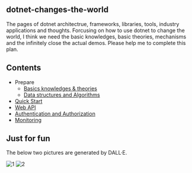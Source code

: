 ## dotnet-changes-the-world
The pages of dotnet architectrue, frameworks, libraries, tools, industry applications and thoughts.
Forcusing on how to use dotnet to change the world, I think we need the basic knowledges, basic theories, mechanisms and the infinitely close the actual demos. Please help me to complete this plan.

## Contents
* Prepare
    * [Basics knowledges & theories](/Basics%20knowledges%20&%20theories.md)
    * [Data structures and Algorithms](/Data%20structures%20and%20Algorithms.md)
* [Quick Start](/dotnet/Chapter%201%20Quick%20Start.md)
* [Web API](/dotnet/Chapter%202%20Web%20API.md)
* [Authentication and Authorization](/dotnet/Chapter%203%20Authentication%20and%20Authorization.md)
* [Monitoring](/dotnet/Chapter%204%20Monitoring.md)

## Just for fun
The below two pictures are generated by DALL·E.

![1](./images/DALL·E%202024-11-27%2016.32.16%20-%20A%20visually%20engaging%20and%20modern%20digital%20illustration%20showcasing%20the%20power%20of%20the%20.NET%20platform%20with%20the%20theme%20'dotnet%20changes%20the%20world'.%20The%20central%20f.webp)
![2](./images/DALL·E%202024-11-27%2016.32.31%20-%20A%20futuristic%20and%20dynamic%20visualization%20showcasing%20the%20impact%20of%20the%20.NET%20platform,%20featuring%20the%20words%20'dotnet%20changes%20the%20world'%20in%20bold,%20glowing%20tex.webp)












